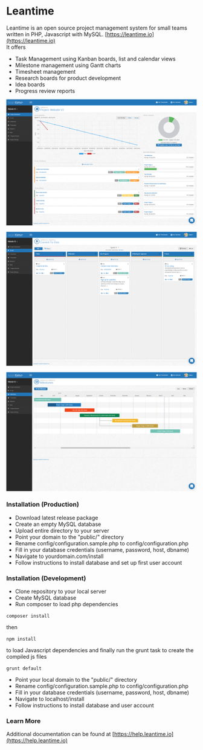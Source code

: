
# Leantime #

Leantime is an open source project management system for small teams written in PHP, Javascript with MySQL. [https://leantime.io](https://leantime.io)
<br />
It offers
* Task Management using Kanban boards, list and calendar views
* Milestone management using Gantt charts
* Timesheet management
* Research boards for product development
* Idea boards
* Progress review reports

![Build Status](public/images/Screenshots/Dashboard.png)

![Build Status](public/images/Screenshots/ToDos_Kanban.png)

![Build Status](public/images/Screenshots/Milestones_Gantt.png)

### Installation (Production) ###

* Download latest release package
* Create an empty MySQL database
* Upload entire directory to your server 
* Point your domain to the "public/" directory
* Rename config/configuration.sample.php to config/configuration.php
* Fill in your database credentials (username, password, host, dbname)
* Navigate to yourdomain.com/install
* Follow instructions to install database and set up first user account

### Installation (Development) ###

* Clone repository to your local server
* Create MySQL database
* Run composer to load php dependencies
```
composer install
```
then
```
npm install
```
to load Javascript dependencies and finally run the grunt task to create the compiled js files
```
grunt default
```
* Point your local domain to the "public/" directory
* Rename config/configuration.sample.php to config/configuration.php
* Fill in your database credentials (username, password, host, dbname)
* Navigate to localhost/install
* Follow instructions to install database and user account

### Learn More ###
Additional documentation can be found at [https://help.leantime.io](https://help.leantime.io)